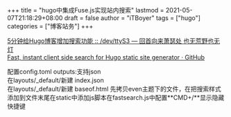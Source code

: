 +++
title = "hugo中集成Fuse.js实现站内搜索"
lastmod = 2021-05-07T21:18:29+08:00
draft = false
author = "iTBoyer"
tags = ["hugo"]
categories = ["博客站务"]
+++

[5分钟给Hugo博客增加搜索功能 :: /dev/ttyS3 — 回首向来萧瑟处 也无荒野也无灯](https://ttys3.dev/post/hugo/hugo-fast-search/)  
[Fast, instant client side search for Hugo static site generator · GitHub](https://gist.github.com/cmod/5410eae147e4318164258742dd053993)  

配置config.toml outputs:支持json  
在layouts/\_default/新建 index.json  
在layouts/\_default/新建 baseof.html 先拷贝even主题下的文件，在把搜索样式添加到文件末尾在static中添加js脚本在fastsearch.js中配置\*\*CMD+/\*\*显示隐藏快捷键
